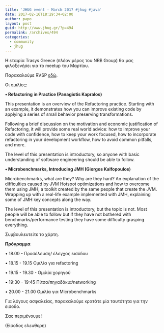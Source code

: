 ```yaml
---
title: 'JHUG event - March 2017 #jhug #java'
date: 2017-02-16T18:29:34+02:00
author: papo
layout: post
guid: http://www.jhug.gr/?p=494
permalink: /archives/494
categories:
  - community
  - jhug
---
```

Η εταιρία Trasys Greece (πλέον μέρος του NRB Group) θα μας φιλοξενήσει για το meetup του Μαρτίου.

Παρακαλούμε RVSP [εδώ](https://www.meetup.com/Java-Hellenic-User-Group/events/237755048/).

Οι ομιλίες:

**• Refactoring in Practice (Panagiotis Kapralos)**

This presentation is an overview of the Refactoring practice. Starting with an example, it demonstrates how you can improve existing code by applying a series of small behavior preserving transformations.

Following a brief discussion on the motivation and economic justification of Refactoring, it will provide some real world advice: how to improve your code with confidence, how to keep your work focused, how to incorporate refactoring in your development workflow, how to avoid common pitfalls, and more.

The level of this presentation is introductory, so anyone with basic understanding of software engineering should be able to follow.

**• Microbenchmarks, Introducing JMH (Giorgos Kalfopoulos)**

Microbenchmarks, what are they? Why are they hard? An explanation of the difficulties caused by JVM Hotspot optimizations and how to overcome them using JMH, a toolkit created by the same people that create the JVM. Wrapping up with a real-life example implemented with JMH, explaining some of JMH key concepts along the way.

The level of this presentation is introductory, but the topic is not. Most people will be able to follow but if they have not bothered with benchmarks/performance testing they have some difficulty grasping everything.

Συμβουλευτείτε το χάρτη.

**Πρόγραμμα**

• 18.00 - Προσέλευση/ έλεγχος εισόδου

• 18.15 - 19.15 Ομιλία για refactoring

• 19.15 - 19.30 - Ομιλία χορηγού

• 19:30 - 19:45 Πίτσα/πηγαδάκια/networking

• 20.00 - 21.00 Ομιλία για Microbenchmarks

Για λόγους ασφαλείας, παρακαλούμε κρατάτε μία ταυτότητα για την εισοδο.

Σας περιμένουμε!

(Είσοδος ελευθερη)